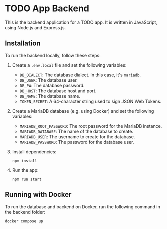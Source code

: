 # TODO App Backend

This is the backend application for a TODO app. It is written in JavaScript, using Node.js and Express.js.

## Installation

To run the backend locally, follow these steps:

1. Create a `.env.local` file and set the following variables:

    - `DB_DIALECT`: The database dialect. In this case, it's `mariadb`.
    - `DB_USER`: The database user.
    - `DB_PW`: The database password.
    - `DB_HOST`: The database host and port.
    - `DB_NAME`: The database name.
    - `TOKEN_SECRET`: A 64-character string used to sign JSON Web Tokens.

2. Create a MariaDB database (e.g. using Docker) and set the following variables:

    - `MARIADB_ROOT_PASSWORD`: The root password for the MariaDB instance.
    - `MARIADB_DATABASE`: The name of the database to create.
    - `MARIADB_USER`: The username to create for the database.
    - `MARIADB_PASSWORD`: The password for the database user.

3. Install dependencies:

    ```
    npm install
    ```

4. Run the app:

    ```
    npm run start
    ```

## Running with Docker

To run the database and backend on Docker, run the following command in the backend folder:

```bash
docker compose up
```
